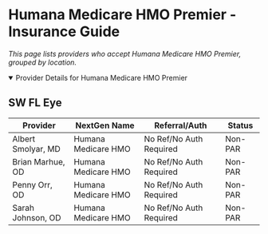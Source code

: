 # Humana Medicare HMO Premier - Insurance Guide

*This page lists providers who accept Humana Medicare HMO Premier, grouped by location.*

<details open><summary>Provider Details for Humana Medicare HMO Premier</summary>

## SW FL Eye

| Provider | NextGen Name | Referral/Auth | Status |
|----------|-------------|--------------|--------|
| Albert Smolyar, MD | Humana Medicare HMO | No Ref/No Auth Required | Non-PAR |
| Brian Marhue, OD | Humana Medicare HMO | No Ref/No Auth Required | Non-PAR |
| Penny Orr, OD | Humana Medicare HMO | No Ref/No Auth Required | Non-PAR |
| Sarah Johnson, OD | Humana Medicare HMO | No Ref/No Auth Required | Non-PAR |

</details>

